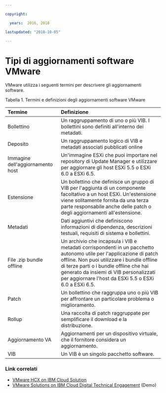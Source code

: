 ```yaml
---

copyright:

  years:  2016, 2018

lastupdated: "2018-10-05"

---
```


# Tipi di aggiornamenti software VMware

VMware utilizza i seguenti termini per descrivere gli aggiornamenti software.

Tabella 1. Termini e definizioni degli aggiornamenti software VMware

| Termine | Definizione |
|:------- |:----------- |
| Bollettino |	Un raggruppamento di uno o più VIB. I bollettini sono definiti all'interno dei metadati. |
| Deposito |	Un raggruppamento logico di VIB e metadati associati pubblicati online |
| Immagine dell'aggiornamento host |	Un'immagine ESXi che puoi importare nel repository di Update Manager e utilizzare per aggiornare gli host ESXi 5.5 o ESXi 6.0 a ESXi 6.5. |
| Estensione | 	Un bollettino che definisce un gruppo di VIB per l'aggiunta di un componente facoltativo a un host ESXi. Un'estensione viene solitamente fornita da una terza parte responsabile anche delle patch o degli aggiornamenti all'estensione. |
| Metadati |	Dati aggiuntivi che definiscono informazioni di dipendenza, descrizioni testuali, requisiti di sistema e bollettini. |
| File .zip bundle offline |	Un archivio che incapsula i VIB e metadati corrispondenti in un pacchetto autonomo utile per l'applicazione di patch offline. Non puoi utilizzare i bundle offline di terze parti o i bundle offline che hai generato da insiemi di VIB personalizzati per aggiornare l'host da ESXi 5.5 o ESXi 6.0 a ESXi 6.5. |
| Patch |	Un bollettino che raggruppa uno o più VIB per affrontare un particolare problema o miglioramento. |
| Rollup |	Una raccolta di patch raggruppate per semplificare il download e la distribuzione. |
| Aggiornamento VA |	Aggiornamenti per un dispositivo virtuale, che il fornitore considera un aggiornamento. |
| VIB |	Un VIB è un singolo pacchetto software. |

### Link correlati

* [VMware HCX on IBM Cloud Solution](https://www.ibm.com/cloud/garage/files/HCX_Architecture_Design.pdf)
* [VMware Solutions on IBM Cloud Digital Technical Engagement](https://ibm-dte.mybluemix.net/ibm-vmware) (Demo)
